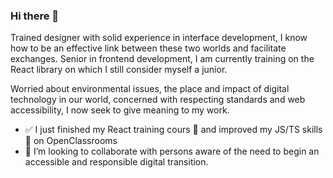### Hi there 👋

Trained designer with solid experience in interface development, I know how to be an effective link between these two worlds and facilitate exchanges. Senior in frontend development, I am currently training on the React library on which I still consider myself a junior.

Worried about environmental issues, the place and impact of digital technology in our world, concerned with respecting standards and web accessibility, I now seek to give meaning to my work.

- ✅ I just finished my React training cours 🎉 and improved my JS/TS skills 🚀 on OpenClassrooms
- 👯 I’m looking to collaborate with persons aware of the need to begin an accessible and responsible digital transition.

<!--
**raphaelsanchez/raphaelsanchez** is a ✨ _special_ ✨ repository because its `README.md` (this file) appears on your GitHub profile.

Here are some ideas to get you started:

- 🔭 I’m currently working on ...
- 🌱 I’m currently learning ...
- 👯 I’m looking to collaborate on ...
- 🤔 I’m looking for help with ...
- 💬 Ask me about ...
- 📫 How to reach me: ...
- 😄 Pronouns: ...
- ⚡ Fun fact: ...
-->
